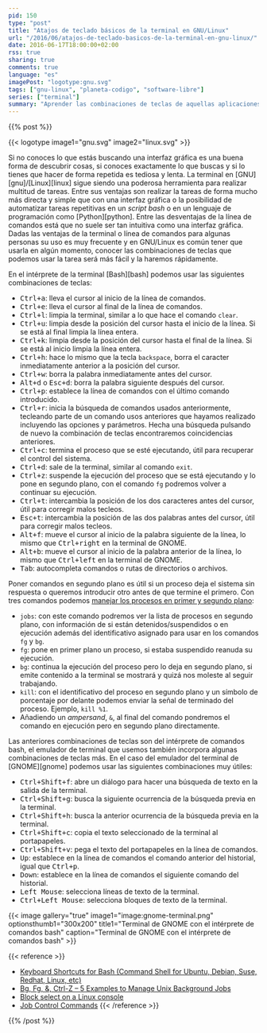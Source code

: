 ```yaml
---
pid: 150
type: "post"
title: "Atajos de teclado básicos de la terminal en GNU/Linux"
url: "/2016/06/atajos-de-teclado-basicos-de-la-terminal-en-gnu-linux/"
date: 2016-06-17T18:00:00+02:00
rss: true
sharing: true
comments: true
language: "es"
imagePost: "logotype:gnu.svg"
tags: ["gnu-linux", "planeta-codigo", "software-libre"]
series: ["terminal"]
summary: "Aprender las combinaciones de teclas de aquellas aplicaciones que usamos frecuentemente y durante mucho tiempo nos ayuda a hacer las cosas en menos tiempo y de forma más sencilla. Cada aplicación tiene los suyos propios, en este artículo los de la terminal con el intérprete de comandos _bash_ para GNU/Linux."
---
```


{{% post %}}

{{< logotype image1="gnu.svg" image2="linux.svg" >}}

Si no conoces lo que estás buscando una interfaz gráfica es una buena forma de descubrir cosas, si conoces exactamente lo que buscas y si lo tienes que hacer de forma repetida es tediosa y lenta. La terminal en [GNU][gnu]/[Linux][linux] sigue siendo una poderosa herramienta para realizar multitud de tareas. Entre sus ventajas son realizar la tareas de forma mucho más directa y simple que con una interfaz gráfica o la posibilidad de automatizar tareas repetitivas en un _script bash_ o en un lenguaje de programación como [Python][python]. Entre las desventajas de la línea de comandos está que no suele ser tan intuitiva como una interfaz gráfica. Dadas las ventajas de la terminal o línea de comandos para algunas personas su uso es muy frecuente y en GNU/Linux es común tener que usarla en algún momento, conocer las combinaciones de teclas que podemos usar la tarea será más fácil y la haremos rápidamente.

En el intérprete de la terminal [Bash][bash] podemos usar las siguientes combinaciones de teclas:

* <kbd>Ctrl+a</kbd>: lleva el cursor al inicio de la línea de comandos.
* <kbd>Ctrl+e</kbd>: lleva el cursor al final de la línea de comandos.
* <kbd>Ctrl+l</kbd>: limpia la terminal, similar a lo que hace el comando `clear`.
* <kbd>Ctrl+u</kbd>: limpia desde la posición del cursor hasta el inicio de la línea. Si se está al final limpia la línea entera.
* <kbd>Ctrl+k</kbd>: limpia desde la posición del cursor hasta el final de la línea. Si se está al inicio limpia la línea entera.
* <kbd>Ctrl+h</kbd>: hace lo mismo que la tecla `backspace`, borra el caracter inmediatamente anterior a la posición del cursor.
* <kbd>Ctrl+w</kbd>: borra la palabra inmediatamente antes del cursor.
* <kbd>Alt+d</kbd> o <kbd>Esc+d</kbd>: borra la palabra siguiente después del cursor.
* <kbd>Ctrl+p</kbd>: establece la línea de comandos con el último comando introducido.
* <kbd>Ctrl+r</kbd>: inicia la búsqueda de comandos usados anteriormente, tecleando parte de un comando usos anteriores que hayamos realizado incluyendo las opciones y parámetros. Hecha una búsqueda pulsando de nuevo la combinación de teclas encontraremos coincidencias anteriores.
* <kbd>Ctrl+c</kbd>: termina el proceso que se esté ejecutando, útil para recuperar el control del sistema.
* <kbd>Ctrl+d</kbd>: sale de la terminal, similar al comando `exit`.
* <kbd>Ctrl+z</kbd>: suspende la ejecución del proceso que se está ejecutando y lo pone en segundo plano, con el comando `fg` podremos volver a continuar su ejecución.
* <kbd>Ctrl+t</kbd>: intercambia la posición de los dos caracteres antes del cursor, útil para corregir malos tecleos.
* <kbd>Esc+t</kbd>: intercambia la posición de las dos palabras antes del cursor, útil para corregir malos tecleos.
* <kbd>Alt+f</kbd>: mueve el cursor al inicio de la palabra siguiente de la línea, lo mismo que <kbd>Ctrl+right</kbd> en la terminal de GNOME.
* <kbd>Alt+b</kbd>: mueve el cursor al inicio de la palabra anterior de la línea, lo mismo que <kbd>Ctrl+left</kbd> en la terminal de GNOME.
* <kbd>Tab</kbd>: autocompleta comandos o rutas de directorios o archivos.

Poner comandos en segundo plano es útil si un proceso deja el sistema sin respuesta o queremos introducir otro antes de que termine el primero. Con tres comandos podemos [manejar los procesos en primer y segundo plano](http://www.tldp.org/LDP/abs/html/x9644.html):

* `jobs`: con este comando podremos ver la lista de procesos en segundo plano, con información de si están detenidos/suspendidos o en ejecución además del identificativo asignado para usar en los comandos `fg` y `bg`.
* `fg`: pone en primer plano un proceso, si estaba suspendido reanuda su ejecución.
* `bg`: continua la ejecución del proceso pero lo deja en segundo plano, si emite contenido a la terminal se mostrará y quizá nos moleste al seguir trabajando.
* `kill`: con el identificativo del proceso en segundo plano y un símbolo de porcentaje por delante podemos enviar la señal de terminado del proceso. Ejemplo, `kill %1`.
* Añadiendo un _ampersand_, `&`, al final del comando pondremos el comando en ejecución pero en segundo plano directamente.

Las anteriores combinaciones de teclas son del intérprete de comandos bash, el emulador de terminal que usemos también incorpora algunas combinaciones de teclas más. En el caso del emulador del terminal de [GNOME][gnome] podemos usar las siguientes combinaciones muy útiles:

* <kbd>Ctrl+Shift+f</kbd>: abre un diálogo para hacer una búsqueda de texto en la salida de la terminal.
* <kbd>Ctrl+Shift+g</kbd>: busca la siguiente ocurrencia de la búsqueda previa en la terminal.
* <kbd>Ctrl+Shift+h</kbd>: busca la anterior ocurrencia de la búsqueda previa en la terminal.
* <kbd>Ctrl+Shift+c</kbd>: copia el texto seleccionado de la terminal al portapapeles.
* <kbd>Ctrl+Shift+v</kbd>: pega el texto del portapapeles en la línea de comandos.
* <kbd>Up</kbd>: establece en la línea de comandos el comando anterior del historial, igual que <kbd>Ctrl+p</kbd>.
* <kbd>Down</kbd>: establece en la línea de comandos el siguiente comando del historial.
* <kbd>Left Mouse</kbd>: selecciona líneas de texto de la terminal.
* <kbd>Ctrl+Left Mouse</kbd>: selecciona bloques de texto de la terminal.

{{< image
    gallery="true"
    image1="image:gnome-terminal.png" optionsthumb1="300x200" title1="Terminal de GNOME con el intérprete de comandos bash"
    caption="Terminal de GNOME con el intérprete de comandos bash" >}}

{{< reference >}}
* [Keyboard Shortcuts for Bash (Command Shell for Ubuntu, Debian, Suse, Redhat, Linux, etc)](http://www.howtogeek.com/howto/ubuntu/keyboard-shortcuts-for-bash-command-shell-for-ubuntu-debian-suse-redhat-linux-etc/)
* [Bg, Fg, &, Ctrl-Z – 5 Examples to Manage Unix Background Jobs](http://www.thegeekstuff.com/2010/05/unix-background-job/)
* [Block select on a Linux console](http://serverfault.com/questions/430153/block-select-on-a-linux-console)
* [Job Control Commands](http://www.tldp.org/LDP/abs/html/x9644.html)
{{< /reference >}}

{{% /post %}}
